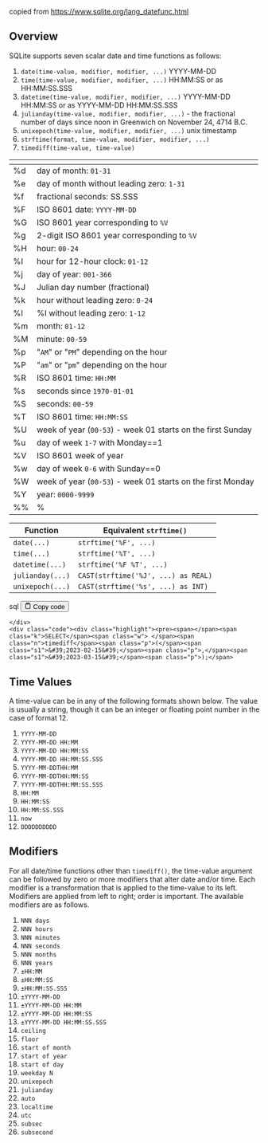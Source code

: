 <p>copied from <a target="_blank" href="https://www.sqlite.org/lang_datefunc.html">https://www.sqlite.org/lang_datefunc.html</a></p>
<h2>Overview</h2>
<p>SQLite supports seven scalar date and time functions as follows:</p>
<ol>
<li><code>date(time-value, modifier, modifier, ...)</code>  YYYY-MM-DD</li>
<li><code>time(time-value, modifier, modifier, ...)</code>  HH:MM:SS or as HH:MM:SS.SSS</li>
<li><code>datetime(time-value, modifier, modifier, ...)</code>  YYYY-MM-DD HH:MM:SS or as YYYY-MM-DD HH:MM:SS.SSS</li>
<li><code>julianday(time-value, modifier, modifier, ...)</code>  - the fractional number of days since noon in Greenwich on November 24, 4714 B.C.</li>
<li><code>unixepoch(time-value, modifier, modifier, ...)</code>  unix timestamp</li>
<li><code>strftime(format, time-value, modifier, modifier, ...)</code></li>
<li><code>timediff(time-value, time-value)</code></li>
</ol>
<table>
<thead>
<tr>
<th></th>
<th></th>
</tr>
</thead>
<tbody>
<tr>
<td>%d</td>
<td>day of month: <code>01-31</code></td>
</tr>
<tr>
<td>%e</td>
<td>day of month without leading zero: <code>1-31</code></td>
</tr>
<tr>
<td>%f</td>
<td>fractional seconds: SS.SSS</td>
</tr>
<tr>
<td>%F</td>
<td>ISO 8601 date: <code>YYYY-MM-DD</code></td>
</tr>
<tr>
<td>%G</td>
<td>ISO 8601 year corresponding to <code>%V</code></td>
</tr>
<tr>
<td>%g</td>
<td>2-digit ISO 8601 year corresponding to <code>%V</code></td>
</tr>
<tr>
<td>%H</td>
<td>hour: <code>00-24</code></td>
</tr>
<tr>
<td>%I</td>
<td>hour for 12-hour clock: <code>01-12</code></td>
</tr>
<tr>
<td>%j</td>
<td>day of year: <code>001-366</code></td>
</tr>
<tr>
<td>%J</td>
<td>Julian day number (fractional)</td>
</tr>
<tr>
<td>%k</td>
<td>hour without leading zero: <code>0-24</code></td>
</tr>
<tr>
<td>%l</td>
<td>%I without leading zero: <code>1-12</code></td>
</tr>
<tr>
<td>%m</td>
<td>month: <code>01-12</code></td>
</tr>
<tr>
<td>%M</td>
<td>minute: <code>00-59</code></td>
</tr>
<tr>
<td>%p</td>
<td>"<code>AM</code>" or "<code>PM</code>" depending on the hour</td>
</tr>
<tr>
<td>%P</td>
<td>"<code>am</code>" or "<code>pm</code>" depending on the hour</td>
</tr>
<tr>
<td>%R</td>
<td>ISO 8601 time: <code>HH:MM</code></td>
</tr>
<tr>
<td>%s</td>
<td>seconds since <code>1970-01-01</code></td>
</tr>
<tr>
<td>%S</td>
<td>seconds: <code>00-59</code></td>
</tr>
<tr>
<td>%T</td>
<td>ISO 8601 time: <code>HH:MM:SS</code></td>
</tr>
<tr>
<td>%U</td>
<td>week of year (<code>00-53</code>) - week 01 starts on the first Sunday</td>
</tr>
<tr>
<td>%u</td>
<td>day of week <code>1-7</code> with Monday==1</td>
</tr>
<tr>
<td>%V</td>
<td>ISO 8601 week of year</td>
</tr>
<tr>
<td>%w</td>
<td>day of week <code>0-6</code> with Sunday==0</td>
</tr>
<tr>
<td>%W</td>
<td>week of year (<code>00-53</code>) - week 01 starts on the first Monday</td>
</tr>
<tr>
<td>%Y</td>
<td>year: <code>0000-9999</code></td>
</tr>
<tr>
<td>%%</td>
<td>%</td>
</tr>
</tbody>
</table>
<table>
<thead>
<tr>
<th>Function</th>
<th>Equivalent <code>strftime()</code></th>
</tr>
</thead>
<tbody>
<tr>
<td><code>date(...)</code></td>
<td><code>strftime('%F', ...)</code></td>
</tr>
<tr>
<td><code>time(...)</code></td>
<td><code>strftime('%T', ...)</code></td>
</tr>
<tr>
<td><code>datetime(...)</code></td>
<td><code>strftime('%F %T', ...)</code></td>
</tr>
<tr>
<td><code>julianday(...)</code></td>
<td><code>CAST(strftime('%J', ...) as REAL)</code></td>
</tr>
<tr>
<td><code>unixepoch(...)</code></td>
<td><code>CAST(strftime('%s', ...) as INT)</code></td>
</tr>
</tbody>
</table>
<div class="code-element">
    <div class="lang-line">
        <text>sql</text>
        <button class="copy-button"
        onclick="copyCode(this)">
    <svg stroke="currentColor"
         fill="none"
         stroke-width="2"
         viewBox="0 0 24 24"
         stroke-linecap="round"
         stroke-linejoin="round"
         class="h-4 w-4"
         height="1em"
         width="1em"
         xmlns="http://www.w3.org/2000/svg">
        <path d="M16 4h2a2 2 0 0 1 2 2v14a2 2 0 0 1-2 2H6a2 2 0 0 1-2-2V6a2 2 0 0 1 2-2h2"></path>
        <rect x="8" y="2" width="8" height="4" rx="1" ry="1"></rect>
    </svg>
    <text>Copy code</text>
</button>

    </div>
    <div class="code"><div class="highlight"><pre><span></span><span class="k">SELECT</span><span class="w"> </span><span class="n">timediff</span><span class="p">(</span><span class="s1">&#39;2023-02-15&#39;</span><span class="p">,</span><span class="s1">&#39;2023-03-15&#39;</span><span class="p">);</span>
</pre></div></div>
</div>

<h2>Time Values</h2>
<p>A time-value can be in any of the following formats shown below.
The value is usually a string, though it can be an integer or floating point number in the case of format 12.</p>
<ol>
<li><code>YYYY-MM-DD</code></li>
<li><code>YYYY-MM-DD HH:MM</code></li>
<li><code>YYYY-MM-DD HH:MM:SS</code></li>
<li><code>YYYY-MM-DD HH:MM:SS.SSS</code></li>
<li><code>YYYY-MM-DDTHH:MM</code></li>
<li><code>YYYY-MM-DDTHH:MM:SS</code></li>
<li><code>YYYY-MM-DDTHH:MM:SS.SSS</code></li>
<li><code>HH:MM</code></li>
<li><code>HH:MM:SS</code></li>
<li><code>HH:MM:SS.SSS</code></li>
<li><code>now</code></li>
<li><code>DDDDDDDDDD</code></li>
</ol>
<h2>Modifiers</h2>
<p>For all date/time functions other than <code>timediff()</code>, the time-value argument can be followed by zero or more modifiers that alter date and/or time.
Each modifier is a transformation that is applied to the time-value to its left.
Modifiers are applied from left to right; order is important.
The available modifiers are as follows.</p>
<ol>
<li><code>NNN days</code></li>
<li><code>NNN hours</code></li>
<li><code>NNN minutes</code></li>
<li><code>NNN seconds</code></li>
<li><code>NNN months</code></li>
<li><code>NNN years</code></li>
<li><code>±HH:MM</code></li>
<li><code>±HH:MM:SS</code></li>
<li><code>±HH:MM:SS.SSS</code></li>
<li><code>±YYYY-MM-DD</code></li>
<li><code>±YYYY-MM-DD HH:MM</code></li>
<li><code>±YYYY-MM-DD HH:MM:SS</code></li>
<li><code>±YYYY-MM-DD HH:MM:SS.SSS</code></li>
<li><code>ceiling</code></li>
<li><code>floor</code></li>
<li><code>start of month</code></li>
<li><code>start of year</code></li>
<li><code>start of day</code></li>
<li><code>weekday N</code></li>
<li><code>unixepoch</code></li>
<li><code>julianday</code></li>
<li><code>auto</code></li>
<li><code>localtime</code></li>
<li><code>utc</code></li>
<li><code>subsec</code></li>
<li><code>subsecond</code></li>
</ol>